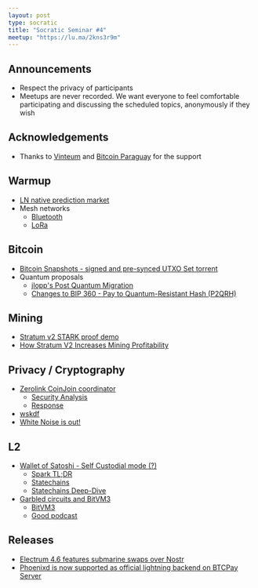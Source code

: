```yaml
---
layout: post
type: socratic
title: "Socratic Seminar #4"
meetup: "https://lu.ma/2kns3r9m"
---
```


## Announcements

- Respect the privacy of participants
- Meetups are never recorded. We want everyone to feel comfortable participating and discussing the scheduled topics, anonymously if they wish

## Acknowledgements

- Thanks to [Vinteum](https://vinteum.org/) and [Bitcoin Paraguay](https://bitcoinparaguay.org/) for the support

## Warmup

* [LN native prediction market](https://beta.predyx.com/)
* Mesh networks
    * [Bluetooth](https://xcancel.com/jack/status/1941989435962212728?s=46)
    * [LoRa](https://gist.github.com/douglaz/6079bf3aafdfa594fa5b78ba45ceb9fc)

## Bitcoin

* [Bitcoin Snapshots - signed and pre-synced UTXO Set torrent](https://bitcoin-snapshots.jaonoctus.dev/)
* Quantum proposals
    * [jlopp's Post Quantum Migration](https://github.com/jlopp/bips/blob/quantum_migration/bip-post-quantum-migration.mediawiki)
    * [Changes to BIP 360 - Pay to Quantum-Resistant Hash (P2QRH)](https://delvingbitcoin.org/t/changes-to-bip-360-pay-to-quantum-resistant-hash-p2qrh/1811)

## Mining

* [Stratum v2 STARK proof demo](https://bitcoinops.org/en/newsletters/2025/06/20/#stratum-v2-stark-proof-demo)
* [How Stratum V2 Increases Mining Profitability](https://xcancel.com/StratumV2/status/1933191370123993478)

## Privacy / Cryptography

* [Zerolink CoinJoin coordinator](https://ashigaru.rs/news/announcement-whirlpool/)
    * [Security Analysis](https://gist.github.com/84adam/e130b40cff5915de67b86fc8e452c8aa)
    * [Response](https://gist.github.com/84adam/3f38280ca2d0ca8362235f0afea2d153)
* [wskdf](https://github.com/douglaz/wskdf)
* [White Noise is out!](https://jumble.social/notes/nevent1qqsdl4v3l249aq8wk8nf4uptzmmr3xgr5arye9xf5ehkqmexp27mcnqpzdmhxue69uhhwmm59e6hg7r09ehkuef0qgspwwwexlwgcrrnwz4zwkze8rq3ncjug8mvgsd96dxx6wzs8ccndmcrqsqqqqqphyxwc2)

## L2

* [Wallet of Satoshi - Self Custodial mode (?)](https://xcancel.com/spark/status/1940168641301119094)
    * [Spark TL;DR](https://docs.spark.money/spark/spark-tldr)
    * [Statechains](https://bitcoinops.org/en/topics/statechains/)
    * [Statechains Deep-Dive](https://medium.com/@RubenSomsen/statechains-non-custodial-off-chain-bitcoin-transfer-1ae4845a4a39)
* [Garbled circuits and BitVM3](https://delvingbitcoin.org/t/garbled-circuits-and-bitvm3/1773)
    * [BitVM3](https://bitvm.org/bitvm3.pdf)
    * [Good podcast](https://bitcoinops.org/en/podcast/2025/06/24/)

## Releases

* [Electrum 4.6 features submarine swaps over Nostr](https://xcancel.com/ElectrumWallet/status/1933909910011453631)
* [Phoenixd is now supported as official lightning backend on BTCPay Server](https://xcancel.com/BtcpayServer/status/1932120073243672863#m)